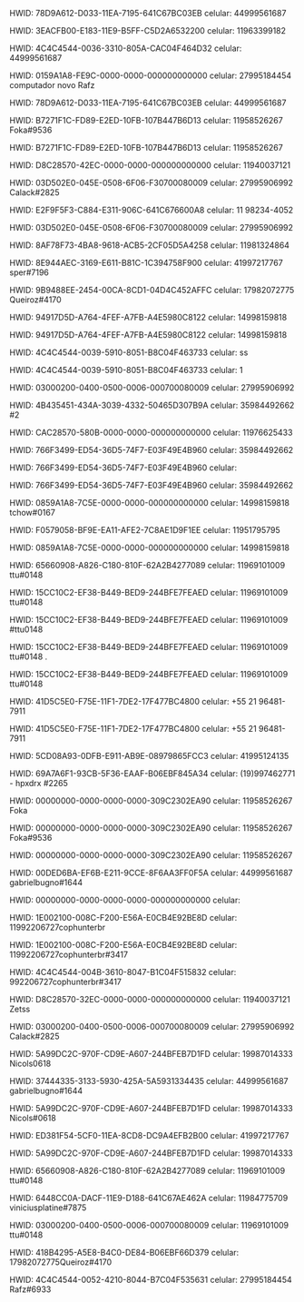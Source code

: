HWID: 78D9A612-D033-11EA-7195-641C67BC03EB celular: 44999561687

HWID: 3EACFB00-E183-11E9-B5FF-C5D2A6532200 celular: 11963399182

HWID: 4C4C4544-0036-3310-805A-CAC04F464D32 celular: 44999561687

HWID: 0159A1A8-FE9C-0000-0000-000000000000 celular: 27995184454 computador novo Rafz

HWID: 78D9A612-D033-11EA-7195-641C67BC03EB celular: 44999561687

HWID: B7271F1C-FD89-E2ED-10FB-107B447B6D13 celular: 11958526267 Foka#9536

HWID: B7271F1C-FD89-E2ED-10FB-107B447B6D13 celular: 11958526267

HWID: D8C28570-42EC-0000-0000-000000000000 celular: 11940037121

HWID: 03D502E0-045E-0508-6F06-F30700080009 celular: 27995906992 Calack#2825

HWID: E2F9F5F3-C884-E311-906C-641C676600A8 celular: 11 98234-4052

HWID: 03D502E0-045E-0508-6F06-F30700080009 celular: 27995906992

HWID: 8AF78F73-4BA8-9618-ACB5-2CF05D5A4258 celular: 11981324864

HWID: 8E944AEC-3169-E611-B81C-1C394758F900 celular: 41997217767 sper#7196

HWID: 9B9488EE-2454-00CA-8CD1-04D4C452AFFC celular: 17982072775 Queiroz#4170

HWID: 94917D5D-A764-4FEF-A7FB-A4E5980C8122 celular: 14998159818

HWID: 94917D5D-A764-4FEF-A7FB-A4E5980C8122 celular: 14998159818

HWID: 4C4C4544-0039-5910-8051-B8C04F463733 celular: ss

HWID: 4C4C4544-0039-5910-8051-B8C04F463733 celular: 1

HWID: 03000200-0400-0500-0006-000700080009 celular: 27995906992

HWID: 4B435451-434A-3039-4332-50465D307B9A celular: 35984492662 #2


HWID: CAC28570-580B-0000-0000-000000000000 celular: 11976625433

HWID: 766F3499-ED54-36D5-74F7-E03F49E4B960 celular: 35984492662


HWID: 766F3499-ED54-36D5-74F7-E03F49E4B960 celular:

HWID: 766F3499-ED54-36D5-74F7-E03F49E4B960 celular: 35984492662

HWID: 0859A1A8-7C5E-0000-0000-000000000000 celular: 14998159818 tchow#0167

HWID: F0579058-BF9E-EA11-AFE2-7C8AE1D9F1EE celular: 11951795795

HWID: 0859A1A8-7C5E-0000-0000-000000000000 celular: 14998159818


HWID: 65660908-A826-C180-810F-62A2B4277089 celular: 11969101009 ttu#0148

HWID: 15CC10C2-EF38-B449-BED9-244BFE7FEAED celular: 11969101009 ttu#0148

HWID: 15CC10C2-EF38-B449-BED9-244BFE7FEAED celular: 11969101009 #ttu0148

HWID: 15CC10C2-EF38-B449-BED9-244BFE7FEAED celular: 11969101009 ttu#0148 .

HWID: 15CC10C2-EF38-B449-BED9-244BFE7FEAED celular: 11969101009 ttu#0148

HWID: 41D5C5E0-F75E-11F1-7DE2-17F477BC4800 celular: +55 21 96481-7911

HWID: 41D5C5E0-F75E-11F1-7DE2-17F477BC4800 celular: +55 21 96481-7911

HWID: 5CD08A93-0DFB-E911-AB9E-08979865FCC3 celular: 41995124135

HWID: 69A7A6F1-93CB-5F36-EAAF-B06EBF845A34 celular: (19)997462771 - hpxdrx #2265

HWID: 00000000-0000-0000-0000-309C2302EA90 celular: 11958526267 Foka

HWID: 00000000-0000-0000-0000-309C2302EA90 celular: 11958526267 Foka#9536

HWID: 00000000-0000-0000-0000-309C2302EA90 celular: 11958526267

HWID: 00DED6BA-EF6B-E211-9CCE-8F6AA3FF0F5A celular: 44999561687 gabrielbugno#1644

HWID: 00000000-0000-0000-0000-000000000000 celular:

HWID: 1E002100-008C-F200-E56A-E0CB4E92BE8D celular: 11992206727cophunterbr

HWID: 1E002100-008C-F200-E56A-E0CB4E92BE8D celular: 11992206727cophunterbr#3417

HWID: 4C4C4544-004B-3610-8047-B1C04F515832 celular: 992206727cophunterbr#3417

HWID: D8C28570-32EC-0000-0000-000000000000 celular: 11940037121 Zetss

HWID: 03000200-0400-0500-0006-000700080009 celular: 27995906992 Calack#2825

HWID: 5A99DC2C-970F-CD9E-A607-244BFEB7D1FD celular: 19987014333 Nicols0618

HWID: 37444335-3133-5930-425A-5A5931334435 celular: 44999561687 gabrielbugno#1644

HWID: 5A99DC2C-970F-CD9E-A607-244BFEB7D1FD celular: 19987014333 Nicols#0618

HWID: ED381F54-5CF0-11EA-8CD8-DC9A4EFB2B00 celular: 41997217767

HWID: 5A99DC2C-970F-CD9E-A607-244BFEB7D1FD celular: 19987014333

HWID: 65660908-A826-C180-810F-62A2B4277089 celular: 11969101009 ttu#0148

HWID: 6448CC0A-DACF-11E9-D188-641C67AE462A celular: 11984775709 viniciusplatine#7875

HWID: 03000200-0400-0500-0006-000700080009 celular: 11969101009 ttu#0148

HWID: 418B4295-A5E8-B4C0-DE84-B06EBF66D379 celular: 17982072775Queiroz#4170

HWID: 4C4C4544-0052-4210-8044-B7C04F535631 celular: 27995184454 Rafz#6933


